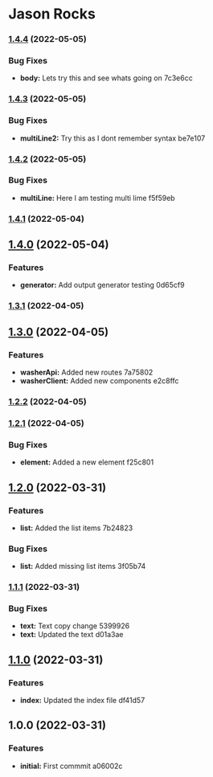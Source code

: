 # Jason Rocks
### [1.4.4](///compare/v1.4.3...v1.4.4) (2022-05-05)


### Bug Fixes

* **body:** Lets try this and see whats going on 7c3e6cc

### [1.4.3](///compare/v1.4.2...v1.4.3) (2022-05-05)


### Bug Fixes

* **multiLine2:** Try this as I dont remember syntax be7e107

### [1.4.2](///compare/v1.4.1...v1.4.2) (2022-05-05)


### Bug Fixes

* **multiLine:** Here I am testing multi lime f5f59eb

### [1.4.1](///compare/v1.4.0...v1.4.1) (2022-05-04)

## [1.4.0](///compare/v1.3.1...v1.4.0) (2022-05-04)


### Features

* **generator:** Add output generator testing 0d65cf9

### [1.3.1](///compare/v1.3.0...v1.3.1) (2022-04-05)

## [1.3.0](///compare/v1.2.2...v1.3.0) (2022-04-05)


### Features

* **washerApi:** Added new routes 7a75802
* **washerClient:** Added new components e2c8ffc

### [1.2.2](///compare/v1.2.1...v1.2.2) (2022-04-05)

### [1.2.1](///compare/v1.2.0...v1.2.1) (2022-04-05)


### Bug Fixes

* **element:** Added a new element f25c801

## [1.2.0](///compare/v1.1.1...v1.2.0) (2022-03-31)


### Features

* **list:** Added the list items 7b24823


### Bug Fixes

* **list:** Added missing list items 3f05b74

### [1.1.1](///compare/v1.1.0...v1.1.1) (2022-03-31)


### Bug Fixes

* **text:** Text copy change 5399926
* **text:** Updated the text d01a3ae

## [1.1.0](///compare/v1.0.0...v1.1.0) (2022-03-31)


### Features

* **index:** Updated the index file df41d57

## 1.0.0 (2022-03-31)


### Features

* **initial:** First commmit a06002c
